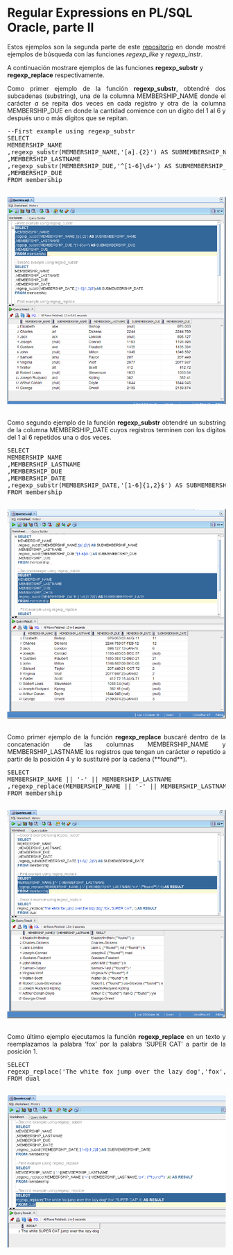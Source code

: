 # Regular Expressions en PL/SQL Oracle, parte II

<p align="justify">
Estos ejemplos son la segunda parte de este <a href="https://github.com/lynxestudio/20130916-Oracle-RegEx">repositorio</a> en donde mostré ejemplos de búsqueda con las funciones <i>regexp_like</i> y  <i>regexp_instr</i>.
</p>
<p>
A continuación mostrare ejemplos de las funciones <b>regexp_substr</b> y <b>regexp_replace</b> respectivamente.
</p>
<p align="justify">
Como primer ejemplo de la función <b>regexp_substr</b>, obtendré dos subcadenas (substring), una de la columna MEMBERSHIP_NAME donde el carácter <i>a</i> se repita dos veces en cada registro y otra de la columna MEMBERSHIP_DUE en donde la cantidad comience con un dígito del 1 al 6 y después uno o más dígitos que se repitan.</p>
<div>
<pre>
--First example using regexp_substr
SELECT 
MEMBERSHIP_NAME
,regexp_substr(MEMBERSHIP_NAME,'[a].{2}') AS SUBMEMBERSHIP_NAME 
,MEMBERSHIP_LASTNAME
,regexp_substr(MEMBERSHIP_DUE,'^[1-6]\d+') AS SUBMEMBERSHIP_DUE
,MEMBERSHIP_DUE
FROM membership
</pre>
</div><br>
<div>
<IMG src="images/fig8.png">
</div><br>
<p align="justify">Como segundo ejemplo de la función <b>regexp_substr</b> obtendré un substring de la columna MEMBERSHIP_DATE cuyos registros terminen con los dígitos del 1 al 6 repetidos una o dos veces.</p>
<div>
<pre>
SELECT 
MEMBERSHIP_NAME
,MEMBERSHIP_LASTNAME
,MEMBERSHIP_DUE
,MEMBERSHIP_DATE
,regexp_substr(MEMBERSHIP_DATE,'[1-6]{1,2}$') AS SUBMEMBERSHIP_DATE
FROM membership
</pre>
</div><br>
<div>
<IMG src="images/fig9.png">
</div><br>
<p align="justify">Como primer ejemplo de la función <b>regexp_replace</b> buscaré dentro de la concatenación de las columnas MEMBERSHIP_NAME y MEMBERSHIP_LASTNAME los registros que tengan un carácter <i>o</i> repetido a partir de la posición 4  y lo sustituiré por la cadena (**found**).</p>
<div>
<pre>
SELECT 
MEMBERSHIP_NAME || '-' || MEMBERSHIP_LASTNAME
,regexp_replace(MEMBERSHIP_NAME || '-' || MEMBERSHIP_LASTNAME,'o+',' (**found**) ',4) AS RESULT
FROM membership
</pre>
</div><br>
<div>
<IMG src="images/fig10.png">
</div><br>
<p align="justify">Como último ejemplo ejecutamos la función <b>regexp_replace</b> en un texto y reemplazamos la palabra ‘fox’ por la palabra ‘SUPER CAT’ a partir de la posición 1.</p>
<div>
<pre>
SELECT  
regexp_replace('The white fox jump over the lazy dog','fox','SUPER CAT',1) AS RESULT 
FROM dual
</pre>
</div><br>
<div>
<IMG src="images/fig11.png">
</div>
